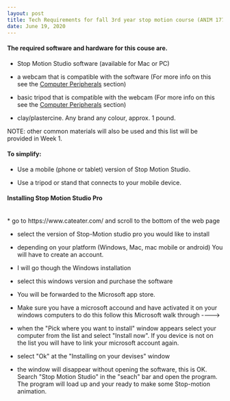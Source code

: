 ```yaml
---
layout: post
title: Tech Requirements for fall 3rd year stop motion course (ANIM 17721)  
date: June 19, 2020
---
```


#### **The required software and hardware for this couse are.**

* Stop Motion Studio software (available for Mac or PC)

* a webcam that is compatible with the software (For more info on this see the [Computer Peripherals](https://squidliquid224.github.io/BAnimation_OnlineWiki/articles/Week05) section)

* basic tripod that is compatible with the webcam (For more info on this see the [Computer Peripherals](https://squidliquid224.github.io/BAnimation_OnlineWiki/articles/Week05) section)

* clay/plastercine. Any brand any colour, approx. 1 pound.

NOTE: other common materials will also be used and this list will be provided in Week 1.


#### To simplify:

* Use a mobile (phone or tablet) version of Stop Motion Studio.

* Use a tripod or stand that connects to your mobile device.

#### **Installing Stop Motion Studio Pro**  
<br>
* go to https://www.cateater.com/ and scroll to the bottom of the web page

* select the version of Stop-Motion studio pro you would like to install 

* depending on your platform (Windows, Mac, mac mobile or android) You will have to create an account. 

* I will go though the Windows installation 

* select this windows version and purchase the software

* You will be forwarded to the Microsoft app store. 

* Make sure you have a microsoft accound and have activated it on your windows computers to do this follow this Microsoft walk through ---->

* when the "Pick where you want to install" window appears select your computer from the list and select "Install now".  If you device is not on the list you will have to link your microsoft account again. 

* select "Ok" at the "Installing on your devises" window

* the window will disappear without opening the software, this is OK.  Search "Stop Motion Studio" in the "seach" bar and open the program.  The program will load up and your ready to make some Stop-motion animation.   